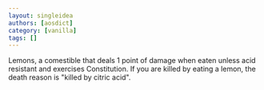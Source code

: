 ```yaml
---
layout: singleidea
authors: [aosdict]
category: [vanilla]
tags: []
---
```

Lemons, a comestible that deals 1 point of damage when eaten unless acid resistant and exercises Constitution. If you are killed by eating a lemon, the death reason is "killed by citric acid".
